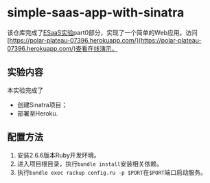 # simple-saas-app-with-sinatra

该仓库完成了[ESaaS实验](https://github.com/saasbook/hw-sinatra-saas-wordguesser)part0部分，实现了一个简单的Web应用。访问[https://polar-plateau-07396.herokuapp.com/](https://polar-plateau-07396.herokuapp.com/)查看在线演示。

## 实验内容

本实验完成了

* 创建Sinatra项目；
* 部署至Heroku.

## 配置方法

1. 安装2.6.6版本Ruby开发环境。
2. 进入项目根目录，执行`bundle install`安装相关依赖。
3. 执行`bundle exec rackup config.ru -p $PORT`在`$PORT`端口启动服务。
